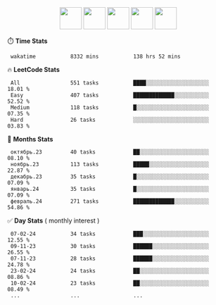 <div align="center"><img src="https://assets.leetcode.com/static_assets/marketing/2024-50-lg.png" width="50" height="50"> <img src="https://assets.leetcode.com/static_assets/marketing/lg50.png" width="50" height="50"> <img src="https://leetcode.com/static/images/badges/dcc-2024-1.png" width="50" height="50"> <img src="https://leetcode.com/static/images/badges/dcc-2023-12.png" width="50" height="50"> <img src="https://leetcode.com/static/images/badges/dcc-2023-11.png" width="50" height="50"> </div>

⏱️ **Time Stats**
```text
 wakatime           8332 mins           138 hrs 52 mins     
```

🔥 **LeetCode Stats**
```text
 All                551 tasks           ████░░░░░░░░░░░░░░░░░░░░  18.01 %             
 Easy               407 tasks           █████████████░░░░░░░░░░░  52.52 %             
 Medium             118 tasks           █░░░░░░░░░░░░░░░░░░░░░░░  07.35 %             
 Hard               26 tasks            ░░░░░░░░░░░░░░░░░░░░░░░░  03.83 %             
```

👊 **Months Stats**
```text
 октябрь.23         40 tasks            ██░░░░░░░░░░░░░░░░░░░░░░  08.10 %             
 ноябрь.23          113 tasks           █████░░░░░░░░░░░░░░░░░░░  22.87 %             
 декабрь.23         35 tasks            █░░░░░░░░░░░░░░░░░░░░░░░  07.09 %             
 январь.24          35 tasks            █░░░░░░░░░░░░░░░░░░░░░░░  07.09 %             
 февраль.24         271 tasks           █████████████░░░░░░░░░░░  54.86 %             
```

✅ **Day Stats** ( monthly interest )
```text
 07-02-24           34 tasks            ███░░░░░░░░░░░░░░░░░░░░░  12.55 %             
 09-11-23           30 tasks            ██████░░░░░░░░░░░░░░░░░░  26.55 %             
 07-11-23           28 tasks            ██████░░░░░░░░░░░░░░░░░░  24.78 %             
 23-02-24           24 tasks            ██░░░░░░░░░░░░░░░░░░░░░░  08.86 %             
 10-02-24           23 tasks            ██░░░░░░░░░░░░░░░░░░░░░░  08.49 %             
 ...                ...                 ...                 
```

